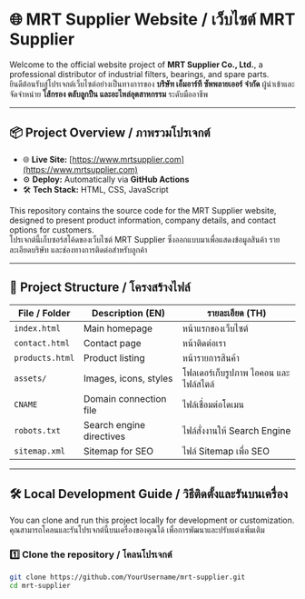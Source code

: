 # 🌐 MRT Supplier Website / เว็บไซต์ MRT Supplier

Welcome to the official website project of **MRT Supplier Co., Ltd.**, a professional distributor of industrial filters, bearings, and spare parts.  
ยินดีต้อนรับสู่โปรเจกต์เว็บไซต์อย่างเป็นทางการของ **บริษัท เอ็มอาร์ที ซัพพลายเออร์ จำกัด** ผู้นำเข้าและจัดจำหน่าย **ไส้กรอง ตลับลูกปืน และอะไหล่อุตสาหกรรม** ระดับมืออาชีพ

---

## 📦 Project Overview / ภาพรวมโปรเจกต์

- 🌐 **Live Site:** [https://www.mrtsupplier.com](https://www.mrtsupplier.com)  
- ⚙️ **Deploy:** Automatically via **GitHub Actions**  
- 🛠️ **Tech Stack:** HTML, CSS, JavaScript  

This repository contains the source code for the MRT Supplier website, designed to present product information, company details, and contact options for customers.  
โปรเจกต์นี้เก็บซอร์สโค้ดของเว็บไซต์ MRT Supplier ซึ่งออกแบบมาเพื่อแสดงข้อมูลสินค้า รายละเอียดบริษัท และช่องทางการติดต่อสำหรับลูกค้า

---

## 📁 Project Structure / โครงสร้างไฟล์

| File / Folder | Description (EN) | รายละเอียด (TH) |
|---------------|------------------|------------------|
| `index.html` | Main homepage | หน้าแรกของเว็บไซต์ |
| `contact.html` | Contact page | หน้าติดต่อเรา |
| `products.html` | Product listing | หน้ารายการสินค้า |
| `assets/` | Images, icons, styles | โฟลเดอร์เก็บรูปภาพ ไอคอน และไฟล์สไตล์ |
| `CNAME` | Domain connection file | ไฟล์เชื่อมต่อโดเมน |
| `robots.txt` | Search engine directives | ไฟล์สั่งงานให้ Search Engine |
| `sitemap.xml` | Sitemap for SEO | ไฟล์ Sitemap เพื่อ SEO |

---

## 🛠️ Local Development Guide / วิธีติดตั้งและรันบนเครื่อง

You can clone and run this project locally for development or customization.  
คุณสามารถโคลนและรันโปรเจกต์นี้บนเครื่องของคุณได้ เพื่อการพัฒนาและปรับแต่งเพิ่มเติม

### 1️⃣ Clone the repository / โคลนโปรเจกต์

```bash
git clone https://github.com/YourUsername/mrt-supplier.git
cd mrt-supplier

